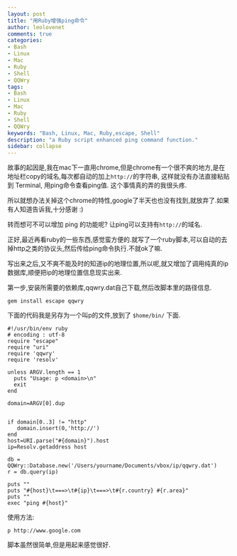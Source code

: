 ```yaml
---
layout: post
title: "用Ruby增强ping命令"
author: leolovenet
comments: true
categories: 
- Bash
- Linux
- Mac
- Ruby
- Shell
- QQWry
tags:
- Bash
- Linux
- Mac
- Ruby
- Shell
- QQWry
keywords: "Bash, Linux, Mac, Ruby,escape, Shell"
description: "a Ruby script enhanced ping command function."
sidebar: collapse
---
```


故事的起因是,我在mac下一直用chrome,但是chrome有一个很不爽的地方,是在地址栏copy的域名,每次都自动的加上`http://`的字符串, 这样就没有办法直接粘贴到 Terminal, 用ping命令查看ping值. 这个事情真的弄的我很头疼.

所以就想办法关掉这个chrome的特性,google了半天也也没有找到,就放弃了.如果有人知道告诉我,十分感谢 :)

转而想可不可以增加 ping 的功能呢? 让ping可以支持有`http://`的域名.

正好,最近再看ruby的一些东西,感觉蛮方便的.就写了一个ruby脚本,可以自动的去掉http之类的协议头,然后传给ping命令执行.不就ok了嘛.

写出来之后,又不爽不能及时的知道ip的地理位置,所以呢,就又增加了调用纯真的ip数据库,顺便把ip的地理位置信息现实出来.

第一步,安装所需要的依赖库,qqwry.dat自己下载,然后改脚本里的路径信息.

``` 
gem install escape qqwry
```
下面的代码我是另存为一个叫p的文件,放到了 `$home/bin/` 下面.

```ru
#!/usr/bin/env ruby
# encoding : utf-8
require "escape"
require "uri"
require 'qqwry'
require 'resolv'

unless ARGV.length == 1
  puts "Usage: p <domain>\n"
  exit
end

domain=ARGV[0].dup


if domain[0..3] != "http"
   domain.insert(0,'http://')
end
host=URI.parse("#{domain}").host
ip=Resolv.getaddress host

db = QQWry::Database.new('/Users/yourname/Documents/vbox/ip/qqwry.dat')
r = db.query(ip)

puts ""
puts "#{host}\t===>\t#{ip}\t===>\t#{r.country} #{r.area}"
puts ""
exec "ping #{host}"
```


使用方法:
```
p http://www.google.com 
```
脚本虽然很简单,但是用起来感觉很好.

